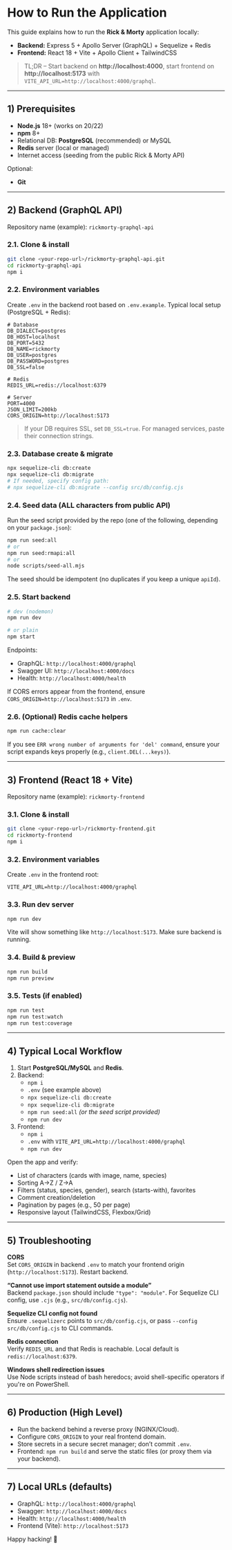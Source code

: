 
# How to Run the Application

This guide explains how to run the **Rick & Morty** application locally:
- **Backend:** Express 5 + Apollo Server (GraphQL) + Sequelize + Redis
- **Frontend:** React 18 + Vite + Apollo Client + TailwindCSS

> TL;DR – Start backend on **http://localhost:4000**, start frontend on **http://localhost:5173** with `VITE_API_URL=http://localhost:4000/graphql`.

---

## 1) Prerequisites

- **Node.js** 18+ (works on 20/22)
- **npm** 8+
- Relational DB: **PostgreSQL** (recommended) or MySQL
- **Redis** server (local or managed)
- Internet access (seeding from the public Rick & Morty API)

Optional:
- **Git**

---

## 2) Backend (GraphQL API)

Repository name (example): `rickmorty-graphql-api`

### 2.1. Clone & install
```bash
git clone <your-repo-url>/rickmorty-graphql-api.git
cd rickmorty-graphql-api
npm i
```

### 2.2. Environment variables
Create `.env` in the backend root based on `.env.example`. Typical local setup (PostgreSQL + Redis):

```dotenv
# Database
DB_DIALECT=postgres
DB_HOST=localhost
DB_PORT=5432
DB_NAME=rickmorty
DB_USER=postgres
DB_PASSWORD=postgres
DB_SSL=false

# Redis
REDIS_URL=redis://localhost:6379

# Server
PORT=4000
JSON_LIMIT=200kb
CORS_ORIGIN=http://localhost:5173
```

> If your DB requires SSL, set `DB_SSL=true`. For managed services, paste their connection strings.

### 2.3. Database create & migrate
```bash
npx sequelize-cli db:create
npx sequelize-cli db:migrate
# If needed, specify config path:
# npx sequelize-cli db:migrate --config src/db/config.cjs
```

### 2.4. Seed data (ALL characters from public API)
Run the seed script provided by the repo (one of the following, depending on your `package.json`):
```bash
npm run seed:all
# or
npm run seed:rmapi:all
# or
node scripts/seed-all.mjs
```
The seed should be idempotent (no duplicates if you keep a unique `apiId`).

### 2.5. Start backend
```bash
# dev (nodemon)
npm run dev

# or plain
npm start
```
Endpoints:
- GraphQL: `http://localhost:4000/graphql`
- Swagger UI: `http://localhost:4000/docs`
- Health: `http://localhost:4000/health`

If CORS errors appear from the frontend, ensure `CORS_ORIGIN=http://localhost:5173` in `.env`.

### 2.6. (Optional) Redis cache helpers
```bash
npm run cache:clear
```
If you see `ERR wrong number of arguments for 'del' command`, ensure your script expands keys properly (e.g., `client.DEL(...keys)`).

---

## 3) Frontend (React 18 + Vite)

Repository name (example): `rickmorty-frontend`

### 3.1. Clone & install
```bash
git clone <your-repo-url>/rickmorty-frontend.git
cd rickmorty-frontend
npm i
```

### 3.2. Environment variables
Create `.env` in the frontend root:
```dotenv
VITE_API_URL=http://localhost:4000/graphql
```

### 3.3. Run dev server
```bash
npm run dev
```
Vite will show something like `http://localhost:5173`. Make sure backend is running.

### 3.4. Build & preview
```bash
npm run build
npm run preview
```

### 3.5. Tests (if enabled)
```bash
npm run test
npm run test:watch
npm run test:coverage
```

---

## 4) Typical Local Workflow

1) Start **PostgreSQL/MySQL** and **Redis**.  
2) Backend:
   - `npm i`
   - `.env` (see example above)
   - `npx sequelize-cli db:create`
   - `npx sequelize-cli db:migrate`
   - `npm run seed:all` *(or the seed script provided)*
   - `npm run dev`
3) Frontend:
   - `npm i`
   - `.env` with `VITE_API_URL=http://localhost:4000/graphql`
   - `npm run dev`

Open the app and verify:
- List of characters (cards with image, name, species)
- Sorting A→Z / Z→A
- Filters (status, species, gender), search (starts-with), favorites
- Comment creation/deletion
- Pagination by pages (e.g., 50 per page)
- Responsive layout (TailwindCSS, Flexbox/Grid)

---

## 5) Troubleshooting

**CORS**  
Set `CORS_ORIGIN` in backend `.env` to match your frontend origin (`http://localhost:5173`). Restart backend.

**“Cannot use import statement outside a module”**  
Backend `package.json` should include `"type": "module"`. For Sequelize CLI config, use `.cjs` (e.g., `src/db/config.cjs`).

**Sequelize CLI config not found**  
Ensure `.sequelizerc` points to `src/db/config.cjs`, or pass `--config src/db/config.cjs` to CLI commands.

**Redis connection**  
Verify `REDIS_URL` and that Redis is reachable. Local default is `redis://localhost:6379`.

**Windows shell redirection issues**  
Use Node scripts instead of bash heredocs; avoid shell-specific operators if you're on PowerShell.

---

## 6) Production (High Level)

- Run the backend behind a reverse proxy (NGINX/Cloud).
- Configure `CORS_ORIGIN` to your real frontend domain.
- Store secrets in a secure secret manager; don’t commit `.env`.
- Frontend: `npm run build` and serve the static files (or proxy them via your backend).

---

## 7) Local URLs (defaults)

- GraphQL: `http://localhost:4000/graphql`
- Swagger: `http://localhost:4000/docs`
- Health: `http://localhost:4000/health`
- Frontend (Vite): `http://localhost:5173`

Happy hacking! 🚀
